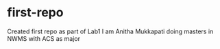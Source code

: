 # first-repo
Created first repo as part of Lab1
I am Anitha Mukkapati doing masters in NWMS with ACS as major
